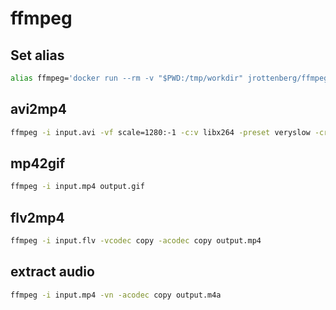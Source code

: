# ffmpeg

## Set alias

```sh
alias ffmpeg='docker run --rm -v "$PWD:/tmp/workdir" jrottenberg/ffmpeg:4.1 "$@"'
```

## avi2mp4

```sh
ffmpeg -i input.avi -vf scale=1280:-1 -c:v libx264 -preset veryslow -crf 24 output.mp4
```

## mp42gif

```sh
ffmpeg -i input.mp4 output.gif
```

## flv2mp4

```sh
ffmpeg -i input.flv -vcodec copy -acodec copy output.mp4
```

## extract audio

```sh
ffmpeg -i input.mp4 -vn -acodec copy output.m4a
```